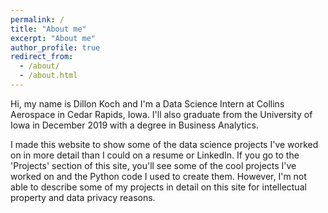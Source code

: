 ```yaml
---
permalink: /
title: "About me"
excerpt: "About me"
author_profile: true
redirect_from: 
  - /about/
  - /about.html
---
```


Hi, my name is Dillon Koch and I'm a Data Science Intern at Collins Aerospace in Cedar Rapids, Iowa. I'll also graduate from the University of Iowa in December 2019 with a degree in Business Analytics.

I made this website to show some of the data science projects I've worked on in more detail than I could on a resume or LinkedIn. If you go to the 'Projects' section of this site, you'll see some of the cool projects I've worked on and the Python code I used to create them. However, I'm not able to describe some of my projects in detail on this site for intellectual property and data privacy reasons.




